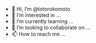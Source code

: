 



- 👋 Hi, I’m @totorokomoto
- 👀 I’m interested in ...
- 🌱 I’m currently learning ...
- 💞️ I’m looking to collaborate on ...
- 📫 How to reach me ...

<!---
totorokomoto/totorokomoto is a ✨ special ✨ repository because its `README.md` (this file) appears on your GitHub profile.
You can click the Preview link to take a look at your changes.
--->
